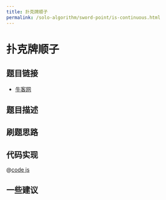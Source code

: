 ```yaml
---
title: 扑克牌顺子
permalink: /solo-algorithm/sword-point/is-continuous.html
---
```


# 扑克牌顺子

## 题目链接

- [牛客网]()

## 题目描述

## 刷题思路

## 代码实现

@[code js](@algorithm/sword-point/其他相关/isContinuous.js)

## 一些建议

